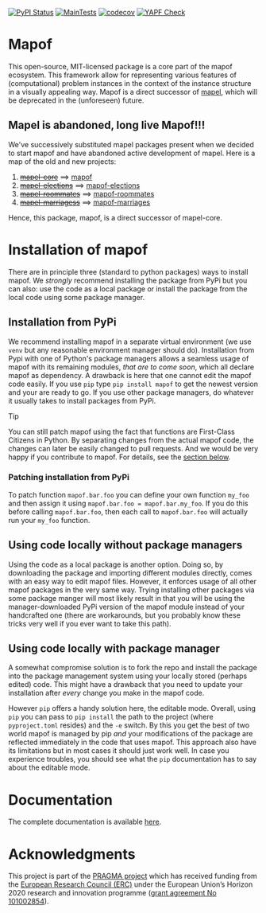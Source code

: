 [![PyPI Status](https://img.shields.io/pypi/v/mapof.svg)](https://pypi.python.org/pypi/mapof)
[![MainTests](https://github.com/science-for-democracy/mapof/actions/workflows/python-tests.yml/badge.svg?branch=main)](https://github.com/science-for-democracy/mapof/actions/workflows/python-tests.yml)
[![codecov](https://codecov.io/github/science-for-democracy/mapof/branch/main/graph/badge.svg?token=XQ2W6SBI0V)](https://codecov.io/github/science-for-democracy/mapof)
[![YAPF Check](https://github.com/science-for-democracy/mapof/actions/workflows/yapf-check.yml/badge.svg)](https://github.com/science-for-democracy/mapof/actions/workflows/yapf-check.yml)

# Mapof

This open-source, MIT-licensed package is a core part of the mapof ecosystem.
This framework allow for representing various features of (computational)
problem instances in the context of the instance structure in a visually
appealing way. Mapof is a direct successor of
[mapel](https://mapel.simple.ink/), which will be deprecated in the
(unforeseen) future.

## Mapel is abandoned, long live Mapof!!!
We've successively substituted mapel packages present when we decided
to start mapof and have abandoned active development of mapel.
Here is a map of the old and new projects:
1. [~~mapel-core~~](https://pypi.org/project/mapel-core/) ==> [mapof](https://pypi.org/project/mapof) 
2. [~~mapel-elections~~](https://pypi.org/project/mapel-elections/) ==> [mapof-elections](https://pypi.org/project/mapof-elections) 
3. [~~mapel-roommates~~](https://pypi.org/project/mapel-rommmates/) ==> [mapof-roommates](https://pypi.org/project/mapof-roommates) 
4. [~~mapel-marriagess~~](https://pypi.org/project/mapel-marriages/) ==> [mapof-marriages](https://pypi.org/project/mapof-marriages) 

Hence, this package, mapof, is a direct successor of mapel-core.

# Installation of mapof
There are in principle three (standard to python packages) ways to install
mapof. We *strongly* recommend installing the package from PyPi but you can
also: use the code as a local package or install the package from the local
code using some package manager.

## Installation from PyPi 
We recommend installing mapof in a separate virtual environment (we use `venv`
but any reasonable environment manager should do). Installation from Pypi with
one of Python's package managers allows a seamless usage of mapof with its
remaining modules, *that are to come soon*, which all declare mapof as
dependency. A drawback is here that one cannot edit the mapof code easily. If
you use `pip` type `pip install mapof` to get the newest version and your are
ready to go. If you use other package managers, do whatever it usually takes to
install packages from PyPi.
> [!TIP]
> You can still patch mapof using the fact that functions are First-Class
> Citizens in Python. By separating changes from the actual mapof code, the
> changes can later be easily changed to pull requests. And we would be very
> happy if you contribute to mapof. For details, see the
> [section below](#patching-installation-from-pypi).

### Patching installation from PyPi
To patch function `mapof.bar.foo` you can define your own function `my_foo` and
then assign it using `mapof.bar.foo = mapof.bar.my_foo`. If you do this before
calling `mapof.bar.foo`, then each call to `mapof.bar.foo` will actually run
your `my_foo` function.

## Using code locally without package managers 
Using the code as a local package is another option. Doing so, by downloading
the package and importing different modules directly, comes with an easy way to
edit mapof files. However, it enforces usage of all other mapof packages in the
very same way. Trying installing other packages via some package manger will
most likely result in that you will be using the manager-downloaded PyPi
version of the mapof module instead of your handcrafted one (there are
workarounds, but you probably know these tricks very well if you ever want to
take this path).

## Using code locally with package manager
A somewhat compromise solution is to fork the repo and install the package into
the package management system using your locally stored (perhaps edited) code.
This might have a drawback that you need to update your installation after
*every* change you make in the mapof code.

However `pip` offers a handy solution here, the editable mode. Overall, using
`pip` you can pass to `pip install` the path to the project (where
`pyproject.toml` resides) and the `-e` switch. By this you get the best of two
world mapof is managed by pip *and* your modifications of the package are
reflected immediately in the code that uses mapof. This approach also have its
limitations but in most cases it should just work well. In case you experience
troubles, you should see what the `pip` documentation has to say about the
editable mode.

# Documentation

The complete documentation is available [here](https://science-for-democracy.github.io/mapof/).

# Acknowledgments

This project is part of the [PRAGMA project](https://home.agh.edu.pl/~pragma/)
which has received funding from the [European Research Council
(ERC)](https://home.agh.edu.pl/~pragma/) under the European Union’s Horizon 2020
research and innovation programme ([grant agreement No
101002854](https://erc.easme-web.eu/?p=101002854)).



